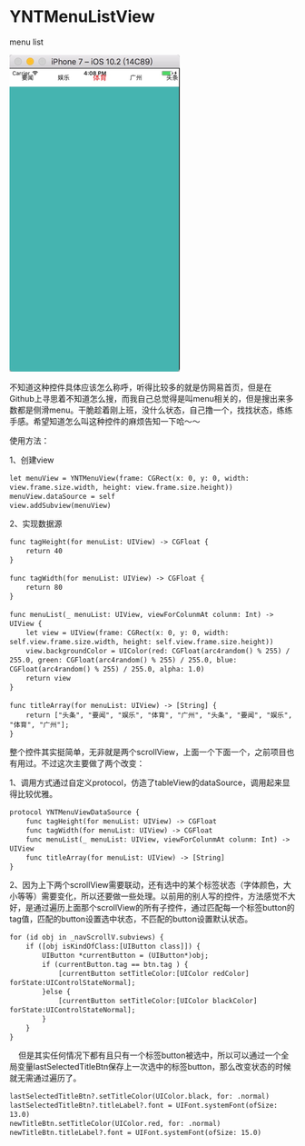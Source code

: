 # YNTMenuListView
menu list

![img](https://github.com/ynot16/YNTMenuListView/blob/master/YNTMenuList/demo.png)

不知道这种控件具体应该怎么称呼，听得比较多的就是仿网易首页，但是在Github上寻思着不知道怎么搜，而我自己总觉得是叫menu相关的，但是搜出来多数都是侧滑menu。干脆趁着刚上班，没什么状态，自己撸一个，找找状态，练练手感。希望知道怎么叫这种控件的麻烦告知一下哈～～

使用方法：

1、创建view

    let menuView = YNTMenuView(frame: CGRect(x: 0, y: 0, width: view.frame.size.width, height: view.frame.size.height))
    menuView.dataSource = self
    view.addSubview(menuView)
    
2、实现数据源

    func tagHeight(for menuList: UIView) -> CGFloat {
        return 40
    }
    
    func tagWidth(for menuList: UIView) -> CGFloat {
        return 80
    }
    
    func menuList(_ menuList: UIView, viewForColunmAt colunm: Int) -> UIView {
        let view = UIView(frame: CGRect(x: 0, y: 0, width: self.view.frame.size.width, height: self.view.frame.size.height))
        view.backgroundColor = UIColor(red: CGFloat(arc4random() % 255) / 255.0, green: CGFloat(arc4random() % 255) / 255.0, blue: CGFloat(arc4random() % 255) / 255.0, alpha: 1.0)
        return view
    }
    
    func titleArray(for menuList: UIView) -> [String] {
        return ["头条", "要闻", "娱乐", "体育", "广州", "头条", "要闻", "娱乐", "体育", "广州"];
    }
    
    
    
整个控件其实挺简单，无非就是两个scrollView，上面一个下面一个，之前项目也有用过。不过这次主要做了两个改变：

1、调用方式通过自定义protocol，仿造了tableView的dataSource，调用起来显得比较优雅。

    protocol YNTMenuViewDataSource {
        func tagHeight(for menuList: UIView) -> CGFloat
        func tagWidth(for menuList: UIView) -> CGFloat
        func menuList(_ menuList: UIView, viewForColunmAt colunm: Int) -> UIView
        func titleArray(for menuList: UIView) -> [String]
    }

2、因为上下两个scrollView需要联动，还有选中的某个标签状态（字体颜色，大小等等）需要变化，所以还要做一些处理。以前用的别人写的控件，方法感觉不大好，是通过遍历上面那个scrollView的所有子控件，通过匹配每一个标签button的tag值，匹配的button设置选中状态，不匹配的button设置默认状态。

    for (id obj in _navScrollV.subviews) {
        if ([obj isKindOfClass:[UIButton class]]) {
            UIButton *currentButton = (UIButton*)obj;
            if (currentButton.tag == btn.tag ) {
                [currentButton setTitleColor:[UIColor redColor] forState:UIControlStateNormal];
            }else {
                [currentButton setTitleColor:[UIColor blackColor] forState:UIControlStateNormal];
            }
        }
    }
   
但是其实任何情况下都有且只有一个标签button被选中，所以可以通过一个全局变量lastSelectedTitleBtn保存上一次选中的标签button，那么改变状态的时候就无需通过遍历了。

    lastSelectedTitleBtn?.setTitleColor(UIColor.black, for: .normal)
    lastSelectedTitleBtn?.titleLabel?.font = UIFont.systemFont(ofSize: 13.0)
    newTitleBtn.setTitleColor(UIColor.red, for: .normal)
    newTitleBtn.titleLabel?.font = UIFont.systemFont(ofSize: 15.0)
